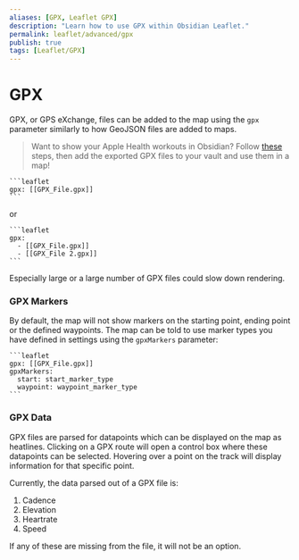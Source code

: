 ```yaml
---
aliases: [GPX, Leaflet GPX]
description: "Learn how to use GPX within Obsidian Leaflet."
permalink: leaflet/advanced/gpx
publish: true
tags: [Leaflet/GPX]
---
```


# GPX

GPX, or GPS eXchange, files can be added to the map using the `gpx` parameter similarly to how GeoJSON files are added to maps.

> Want to show your Apple Health workouts in Obsidian? Follow [these](https://support.apple.com/guide/iphone/share-health-and-fitness-data-iph27f6325b2/ios) steps, then add the exported GPX files to your vault and use them in a map!

````
```leaflet
gpx: [[GPX_File.gpx]]
```
````

or

````
```leaflet
gpx:
  - [[GPX_File.gpx]]
  - [[GPX_File 2.gpx]]
```
````

Especially large or a large number of GPX files could slow down rendering.

### GPX Markers

By default, the map will not show markers on the starting point, ending point or the defined waypoints. The map can be told to use marker types you have defined in settings using the `gpxMarkers` parameter:

````
```leaflet
gpx: [[GPX_File.gpx]]
gpxMarkers:
  start: start_marker_type
  waypoint: waypoint_marker_type
```
````

### GPX Data

GPX files are parsed for datapoints which can be displayed on the map as heatlines. Clicking on a GPX route will open a control box where these datapoints can be selected. Hovering over a point on the track will display information for that specific point.

Currently, the data parsed out of a GPX file is:

1. Cadence
2. Elevation
3. Heartrate
4. Speed

If any of these are missing from the file, it will not be an option.
